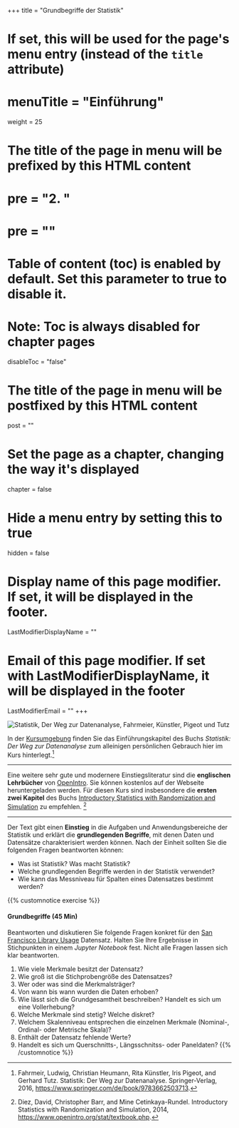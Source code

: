 +++
title = "Grundbegriffe der Statistik"
# If set, this will be used for the page's menu entry (instead of the `title` attribute)
# menuTitle = "Einführung"
weight = 25
# The title of the page in menu will be prefixed by this HTML content
# pre = "<b>2. </b>"
# pre = "<i class='fab fa-github'></i>"
# Table of content (toc) is enabled by default. Set this parameter to true to disable it.
# Note: Toc is always disabled for chapter pages
disableToc = "false"

# The title of the page in menu will be postfixed by this HTML content
post = ""
# Set the page as a chapter, changing the way it's displayed
chapter = false
# Hide a menu entry by setting this to true
hidden = false
# Display name of this page modifier. If set, it will be displayed in the footer.
LastModifierDisplayName = ""
# Email of this page modifier. If set with LastModifierDisplayName, it will be displayed in the footer
LastModifierEmail = ""
+++

![Statistik, Der Weg zur Datenanalyse, Fahrmeier, Künstler, Pigeot und Tutz](https://images.springer.com/sgw/books/medium/9783662503713.jpg)



In der [Kursumgebung](https://zbiw.th-koeln.de/moodle/course/view.php?id=300) finden Sie das Einführungskapitel des Buchs *Statistik: Der Weg zur Datenanalyse* zum alleinigen persönlichen Gebrauch hier im Kurs hinterlegt.[^1]

---

Eine weitere sehr gute und modernere Einstiegsliteratur sind die **englischen Lehrbücher** von [OpenIntro](https://www.openintro.org/stat/textbook.php?stat_book=isrs). Sie können kostenlos auf der Webseite heruntergeladen werden. Für diesen Kurs sind insbesondere die **ersten zwei Kapitel** des Buchs [Introductory Statistics with Randomization and Simulation](https://drive.google.com/file/d/0B-DHaDEbiOGkRHNndUlBaHVmaGM/edit) zu empfehlen. [^2]

---

Der Text gibt einen **Einstieg** in die Aufgaben und Anwendungsbereiche der Statistik und erklärt die **grundlegenden Begriffe**, mit denen Daten und Datensätze charakterisiert werden können. Nach der Einheit sollten Sie die folgenden Fragen beantworten können:

- Was ist Statistik? Was macht Statistik?
- Welche grundlegenden Begriffe werden in der Statistik verwendet?
- Wie kann das Messniveau für Spalten eines Datensatzes bestimmt werden?

{{% customnotice exercise %}}

#### Grundbegriffe (45 Min)

Beantworten und diskutieren Sie folgende Fragen konkret für den [San Francisco Library Usage](/data-librarian/organisation/dataset/) Datensatz. Halten Sie Ihre Ergebnisse in Stichpunkten in einem *Jupyter Notebook* fest. Nicht alle Fragen lassen sich klar beantworten.

1. Wie viele Merkmale besitzt der Datensatz?
2. Wie groß ist die Stichprobengröße des Datensatzes?
3. Wer oder was sind die Merkmalsträger?
3. Von wann bis wann wurden die Daten erhoben?
4. Wie lässt sich die Grundgesamtheit beschreiben? Handelt es sich um eine Vollerhebung?
5. Welche Merkmale sind stetig? Welche diskret?
6. Welchem Skalenniveau entsprechen die einzelnen Merkmale (Nominal-, Ordinal- oder Metrische Skala)?
7. Enthält der Datensatz fehlende Werte?
8. Handelt es sich um Querschnitts-, Längsschnitss- oder Paneldaten?
{{% /customnotice %}}





[^1]: Fahrmeir, Ludwig, Christian Heumann, Rita Künstler, Iris Pigeot, and Gerhard Tutz. Statistik: Der Weg zur Datenanalyse. Springer-Verlag, 2016, https://www.springer.com/de/book/9783662503713.
[^2]: Diez, David, Christopher Barr, and Mine Cetinkaya-Rundel. Introductory Statistics with Randomization and Simulation, 2014, https://www.openintro.org/stat/textbook.php.
